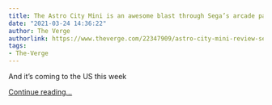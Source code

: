 ```yaml
---
title: The Astro City Mini is an awesome blast through Sega’s arcade past
date: "2021-03-24 14:36:22"
author: The Verge
authorlink: https://www.theverge.com/22347909/astro-city-mini-review-sega-arcade-cabinet-us-release-price-games
tags:
- The-Verge
---
```

<p>And it’s coming to the US this week</p>
  <p>
    <a href="https://www.theverge.com/22347909/astro-city-mini-review-sega-arcade-cabinet-us-release-price-games">Continue reading&hellip;</a>
  </p>